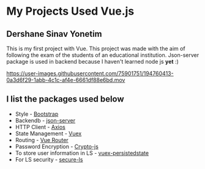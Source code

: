 # My Projects Used Vue.js

## Dershane Sinav Yonetim
 This is my first project with Vue. This project was made with the aim of following the exam of the students of an educational institution. Json-server package is used in backend because I haven't learned node js **yet** :)




https://user-images.githubusercontent.com/75901751/194760413-0a3d6f29-1abb-4c1c-af4e-6661df88e6bd.mov



I list the packages used below
----
- Style - [Bootstrap](https://getbootstrap.com/)
- Backendb - [json-server](https://github.com/typicode/json-server)
- HTTP Client - [Axios](https://axios-http.com/docs/intro)
- State Management - [Vuex](https://vuex.vuejs.org/)
- Routing - [Vue Router](https://router.vuejs.org/)
- Password Encryption - [Crypto-js](https://www.npmjs.com/package/crypto-js)
- To store user information in LS - [vuex-persistedstate](https://www.npmjs.com/package/vuex-persistedstate)
- For LS security - [secure-ls](https://www.npmjs.com/package/secure-ls)

